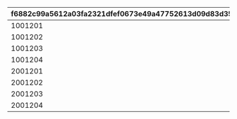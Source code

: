 |f6882c99a5612a03fa2321dfef0673e49a47752613d09d83d358604d335bc548|dad5d86e5f2a463aee95a9b30efd1dad03e61dfa0e022526c402e718cb4042b1|9774ea5c7cc13256bc20e7835151b51f26d90ddef63a6ea9e587881a8d11acae|528604ab341ab7c3e92f5184d29cea22008a058dbe0885fd54bd18267cd1b7bb|c22a15fb663849c1c8f208370287711a281b13869efd8396f052ded81e67ee91|69703cbdc9a9bf37abac5b861f7f2d10ee2849fc5cb85ad24d075f67131864dd|6a3563b5ab52394c216160128e64bc86a7c11767dd5c35103b662fd503f7d91d|bfb7886b5885db11320d69e8e9b566a074ead961d5546fd2ae387680aaaa3475|8ee2bfa85c5e6dde5df2922ec3c6c3e1ad21bc0e401579e9b1329d56d262adc3|4d0c492218cc8ad34c7d158d6a9cf4b908f46d07f00897c5046f3aa77c386910|460eec1ad055eb4cbf287b4cbaf8670137009c0a9e5c9b4adcf5b8b8d9792b1e|7c8b1f360e9837403308abd96f88f40bae933a05bee865d2d05b5b1c828127fc|0fe8c11fe6c7e20c099d0dbcb7a77befc66ba0827d533dbe4bc584fc79fc6dc3|fdc6c9ce7ac4833be9b2ae9988d718b63cb8b1ed750646684ebcfb739d2b98b0|aa3080557e0a51c8c29cdc059129a8657c0ca56a5d8304126ceff4cf73a14b22|7443a7cd1e5b40cedb02695b2b6a6f79c130107d1e4b1e5d9345ae43500189c1|
| --- | --- | --- | --- | --- | --- | --- | --- | --- | --- | --- | --- | --- | --- | --- | --- |
|1001201|0|0|0|0|50|0|0|0|0|91002|0|0|8|0|0|
|1001202|0|0|0|0|50|0|0|0|0|91002|0|0|8|0|0|
|1001203|0|0|0|0|50|0|0|0|0|91002|0|0|8|0|0|
|1001204|0|0|0|0|100|0|0|0|0|91002|0|0|8|0|0|
|2001201|0|0|0|0|50|0|0|0|0|91002|0|0|8|0|0|
|2001202|0|0|0|0|50|0|0|0|0|91002|0|0|8|0|0|
|2001203|0|0|0|0|50|0|0|0|0|91002|0|0|8|0|0|
|2001204|0|0|0|0|100|0|0|0|0|91002|0|0|8|0|0|